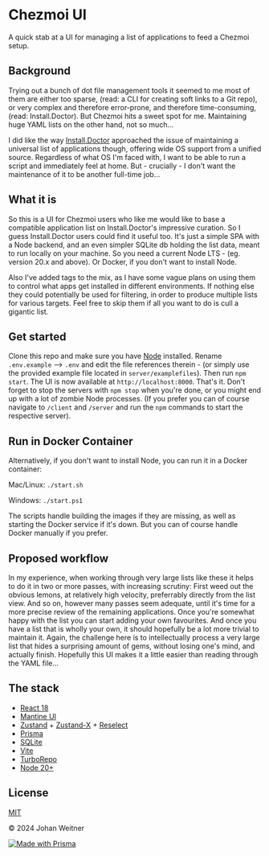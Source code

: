 # Chezmoi UI

A quick stab at a UI for managing a list of applications to feed a Chezmoi setup.

## Background

Trying out a bunch of dot file management tools it seemed to me most of them are either too sparse, (read: a CLI for creating soft links to a Git repo), or very complex and therefore error-prone, and therefore time-consuming, (read: Install.Doctor). But Chezmoi hits a sweet spot for me. Maintaining huge YAML lists on the other hand, not so much...

I did like the way [Install.Doctor](https://github.com/megabyte-labs/install.doctor) approached the issue of maintaining a universal list of applications though, offering wide OS support from a unified source. Regardless of what OS I'm faced with, I want to be able to run a script and immediately feel at home. But - crucially - I don't want the maintenance of it to be another full-time job...

## What it is

So this is a UI for Chezmoi users who like me would like to base a compatible application list on Install.Doctor's impressive curation. So I guess Install.Doctor users could find it useful too. It's just a simple SPA with a Node backend, and an even simpler SQLite db holding the list data, meant to run locally on your machine. So you need a current Node LTS - (eg. version 20.x and above). Or Docker, if you don't want to install Node.

Also I've added tags to the mix, as I have some vague plans on using them to control what apps get installed in different environments. If nothing else they could potentially be used for filtering, in order to produce multiple lists for various targets. Feel free to skip them if all you want to do is cull a gigantic list.

## Get started

Clone this repo and make sure you have [Node](https://nodejs.org/) installed. Rename `.env.example` --> `.env` and edit the file references therein - (or simply use the provided example file located in `server/examplefiles`). Then run `npm start`. The UI is now available at `http://localhost:8000`. That's it. Don't forget to stop the servers with `npm stop` when you're done, or you might end up with a lot of zombie Node processes. (If you prefer you can of course navigate to `/client` and `/server` and run the `npm` commands to start the respective server).

## Run in Docker Container
Alternatively, if you don't want to install Node, you can run it in a Docker container:

Mac/Linux:
```./start.sh```

Windows:
```./start.ps1```

The scripts handle building the images if they are missing, as well as starting the Docker service if it's down. But you can of course handle Docker manually if you prefer.

## Proposed workflow
In my experience, when working through very large lists like these it helps to do it in two or more passes, with increasing scrutiny: First weed out the obvious lemons, at relatively high velocity, preferrably directly from the list view. And so on, however many passes seem adequate, until it's time for a more precise review of the remaining applications. Once you're somewhat happy with the list you can start adding your own favourites. And once you have a list that is wholly your own, it should hopefully be a lot more trivial to maintain it. Again, the challenge here is to intellectually process a very large list that hides a surprising amount of gems, without losing one's mind, and actually finish. Hopefully this UI makes it a little easier than reading through the YAML file...

## The stack
- [React 18](https://react.dev/)
- [Mantine UI](https://mantine.dev/)
- [Zustand](https://github.com/pmndrs/zustand) + [Zustand-X](https://github.com/udecode/zustand-x) + [Reselect](https://reselect.js.org/)
- [Prisma](https://www.prisma.io/)
- [SQLite](https://www.sqlite.org/)
- [Vite](https://vitest.dev/)
- [TurboRepo](https://turbo.build/)
- [Node 20+](https://nodejs.org/)


## License

[MIT](https://opensource.org/license/MIT)

© 2024 Johan Weitner


[![Made with Prisma](http://made-with.prisma.io/dark.svg)](https://prisma.io)